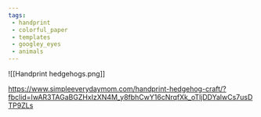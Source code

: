 ```yaml
---
tags:
 - handprint
 - colorful_paper
 - templates
 - googley_eyes
 - animals
---
```


![[Handprint hedgehogs.png]]

https://www.simpleeverydaymom.com/handprint-hedgehog-craft/?fbclid=IwAR3TAGaBGZHxIzXN4M_y8fbhCwY16cNrqfXk_oTljDDYalwCs7usDTP9ZLs

